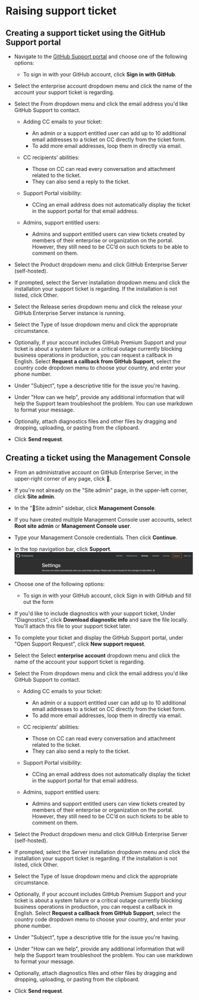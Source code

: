 # Raising support ticket

## Creating a support ticket using the GitHub Support portal
- Navigate to the [GitHub Support portal](https://support.github.com/) and choose one of the following options:
    - To sign in with your GitHub account, click **Sign in with GitHub**.
- Select the enterprise account dropdown menu and click the name of the account your support ticket is regarding.
- Select the From dropdown menu and click the email address you'd like GitHub Support to contact.

    - Adding CC emails to your ticket:

        - An admin or a support entitled user can add up to 10 additional email addresses to a ticket on CC directly from the ticket form.
        - To add more email addresses, loop them in directly via email.
    - CC recipients’ abilities:

        - Those on CC can read every conversation and attachment related to the ticket.
        - They can also send a reply to the ticket.
    - Support Portal visibility:

        - CCing an email address does not automatically display the ticket in the support portal for that email address.
    - Admins, support entitled users:
        - Admins and support entitled users can view tickets created by members of their enterprise or organization on the portal. However, they still need to be CC’d on such tickets to be able to comment on them.
- Select the Product dropdown menu and click GitHub Enterprise Server (self-hosted).
- If prompted, select the Server installation dropdown menu and click the installation your support ticket is regarding. If the installation is not listed, click Other.
- Select the Release series dropdown menu and click the release your GitHub Enterprise Server instance is running.
- Select the Type of Issue dropdown menu and click the appropriate circumstance.
- Optionally, if your account includes GitHub Premium Support and your ticket is about a system failure or a critical outage currently blocking business operations in production, you can request a callback in English. Select **Request a callback from GitHub Support**, select the country code dropdown menu to choose your country, and enter your phone number.
- Under "Subject", type a descriptive title for the issue you're having.
- Under "How can we help", provide any additional information that will help the Support team troubleshoot the problem. You can use markdown to format your message.
- Optionally, attach diagnostics files and other files by dragging and dropping, uploading, or pasting from the clipboard.
- Click **Send request**.

## Creating a ticket using the Management Console

- From an administrative account on GitHub Enterprise Server, in the upper-right corner of any page, click 🚀.
- If you're not already on the "Site admin" page, in the upper-left corner, click **Site admin**.
- In the "🚀Site admin" sidebar, click **Management Console**.
- If you have created multiple Management Console user accounts, select **Root site admin** or **Management Console user**.
- Type your Management Console credentials. Then click **Continue**.
- In the top navigation bar, click **Support**.
![Support-ticket](image-8.png)
- Choose one of the following options:

    - To sign in with your GitHub account, click Sign in with GitHub and fill out the form
- If you'd like to include diagnostics with your support ticket, Under "Diagnostics", click **Download diagnostic info** and save the file locally. You'll attach this file to your support ticket later.
- To complete your ticket and display the GitHub Support portal, under "Open Support Request", click **New support request**.
- Select the Select **enterprise account** dropdown menu and click the name of the account your support ticket is regarding.
- Select the From dropdown menu and click the email address you'd like GitHub Support to contact.

    - Adding CC emails to your ticket:

        - An admin or a support entitled user can add up to 10 additional email addresses to a ticket on CC directly from the ticket form.
        - To add more email addresses, loop them in directly via email.
    - CC recipients’ abilities:

        - Those on CC can read every conversation and attachment related to the ticket.
        - They can also send a reply to the ticket.
    - Support Portal visibility:

        - CCing an email address does not automatically display the ticket in the support portal for that email address.
    - Admins, support entitled users:
        - Admins and support entitled users can view tickets created by members of their enterprise or organization on the portal. However, they still need to be CC’d on such tickets to be able to comment on them.
- Select the Product dropdown menu and click GitHub Enterprise Server (self-hosted).
- If prompted, select the Server installation dropdown menu and click the installation your support ticket is regarding. If the installation is not listed, click Other.
- Select the Type of Issue dropdown menu and click the appropriate circumstance.
- Optionally, if your account includes GitHub Premium Support and your ticket is about a system failure or a critical outage currently blocking business operations in production, you can request a callback in English. Select **Request a callback from GitHub Support**, select the country code dropdown menu to choose your country, and enter your phone number.
- Under "Subject", type a descriptive title for the issue you're having.
- Under "How can we help", provide any additional information that will help the Support team troubleshoot the problem. You can use markdown to format your message.
- Optionally, attach diagnostics files and other files by dragging and dropping, uploading, or pasting from the clipboard.
- Click **Send request**.
